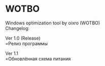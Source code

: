 # WOTBO
Windows optimization tool by oixro (WOTBO)  
Changelog:  

Ver 1.0 (Release)  
=Релиз программы  

Ver 1.1  
=Обновлённая схема питания
